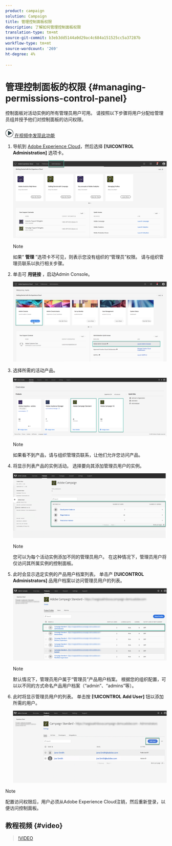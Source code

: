 ```yaml
---
product: campaign
solution: Campaign
title: 管理控制面板权限
description: 了解如何管理控制面板权限
translation-type: tm+mt
source-git-commit: b3eb3dd5144a0d29ac4c684a151525cc5a37287b
workflow-type: tm+mt
source-wordcount: '269'
ht-degree: 4%

---
```



# 管理控制面板的权限 {#managing-permissions-control-panel}

控制面板对活动实例的所有管理员用户可用。 请按照以下步骤将用户分配给管理员组并授予他们对控制面板的访问权限。

![](assets/do-not-localize/how-to-video.png)[ 在视频中发现此功能](#video)

1. 导航到 [Adobe Experience Cloud](https://experiencecloud.adobe.com/)，然后选择 **[!UICONTROL Administration]** 选项卡。

   ![](assets/do-not-localize/control_panel_add_user1.png)

   >[!NOTE]
   >
   >如果“ <b>管理</b> ”选项卡不可见，则表示您没有组织的“管理员”权限。 请与组织管理员联系以执行相关步骤。

1. 单击可 **用链接** ，启动Admin Console。

   ![](assets/do-not-localize/control_panel_admin1.png)

1. 选择所需的活动产品。

   ![](assets/do-not-localize/control_panel_add_user3.png)

   >[!NOTE]
   >
   >如果看不到产品，请与组织管理员联系，让他们允许您访问产品。

1. 将显示列表产品的实例活动。 选择要向其添加管理员用户的实例。

   ![](assets/do-not-localize/control_panel_add_user4.png)

   >[!NOTE]
   >
   >您可以为每个活动实例添加不同的管理员用户。 在这种情况下，管理员用户将仅访问其所属实例的控制面板。

1. 此时会显示选定实例的产品用户档案列表。 单击产 **[!UICONTROL Administrators]** 品用户档案以访问管理员用户的列表。

   ![](assets/do-not-localize/control_panel_add_user_5.png)

   >[!NOTE]
   >
   >默认情况下，管理员用户属于“管理员”产品用户档案。 根据您的组织配置，可以以不同的方式命名产品用户档案（“admin”、“admins”等）。

1. 此时将显示管理员用户的列表。 单击按 **[!UICONTROL Add User]** 钮以添加所需的用户。

   ![](assets/do-not-localize/control_panel_add_user_6.png)

>[!NOTE]
>
>配置访问权限后，用户必须从Adobe Experience Cloud注销，然后重新登录，以便访问控制面板。

## 教程视频 {#video}

>[!VIDEO](https://video.tv.adobe.com/v/27147?quality=12)
